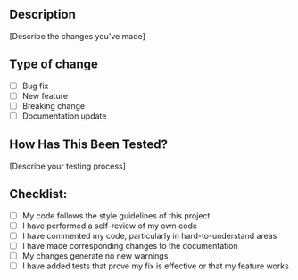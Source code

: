 ## Description

[Describe the changes you've made]

## Type of change

- [ ] Bug fix
- [ ] New feature
- [ ] Breaking change
- [ ] Documentation update

## How Has This Been Tested?

[Describe your testing process]

## Checklist:

- [ ] My code follows the style guidelines of this project
- [ ] I have performed a self-review of my own code
- [ ] I have commented my code, particularly in hard-to-understand areas
- [ ] I have made corresponding changes to the documentation
- [ ] My changes generate no new warnings
- [ ] I have added tests that prove my fix is effective or that my feature works
